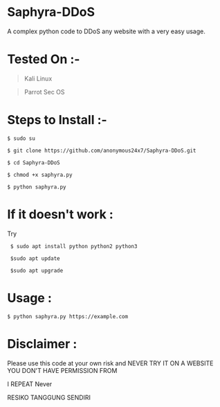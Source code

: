 # Saphyra-DDoS
A complex python code to DDoS any website with a very easy usage.



# Tested On :- 
  > Kali Linux
  
  > Parrot Sec OS 



# Steps to Install :- 

    $ sudo su

    $ git clone https://github.com/anonymous24x7/Saphyra-DDoS.git

    $ cd Saphyra-DDoS

    $ chmod +x saphyra.py

    $ python saphyra.py



# If it doesn't work :

Try

     $ sudo apt install python python2 python3

     $sudo apt update

     $sudo apt upgrade



# Usage :

    $ python saphyra.py https://example.com



# Disclaimer :

Please use this code at your own risk and NEVER TRY IT ON A WEBSITE YOU DON'T HAVE PERMISSION FROM 

I REPEAT Never 

RESIKO TANGGUNG SENDIRI 
